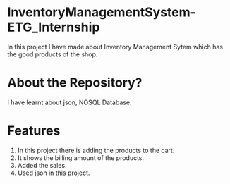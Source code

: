 # InventoryManagementSystem-ETG_Internship
In this project I have made about Inventory Management Sytem which has the good products of the shop.

# About the Repository?
I have learnt about json, NOSQL Database.

# Features
1) In this project there is adding the products to the cart.
2) It shows the billing amount of the products.
3) Added the sales.
4) Used json in this project.
